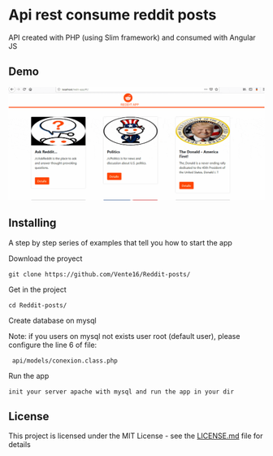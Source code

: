 # Api rest consume reddit posts
API created  with PHP (using Slim framework) and consumed with Angular JS
## Demo

![alt text](https://github.com/Vente16/Reddit-posts/blob/master/demo.gif)

## Installing

A step by step series of examples that tell you how to start the app

Download the proyect

```
git clone https://github.com/Vente16/Reddit-posts/
```

Get in the project

```
cd Reddit-posts/
```
Create database on mysql

Note: if you users on mysql not exists user root (default user), please configure the line 6 of file:

```
 api/models/conexion.class.php
```

Run the app

```
init your server apache with mysql and run the app in your dir
```


## License

This project is licensed under the MIT License - see the [LICENSE.md](LICENSE.md) file for details

